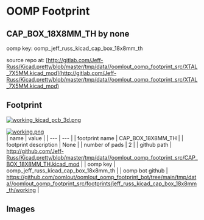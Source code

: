 # OOMP Footprint  
## CAP_BOX_18X8MM_TH  by none  
  
oomp key: oomp_jeff_russ_kicad_cap_box_18x8mm_th  
  
source repo at: [http://gitlab.com/Jeff-Russ/Kicad.pretty/blob/master/tmp/data//oomlout_oomp_footprint_src/XTAL_7X5MM.kicad_mod](http://gitlab.com/Jeff-Russ/Kicad.pretty/blob/master/tmp/data//oomlout_oomp_footprint_src/XTAL_7X5MM.kicad_mod)  
## Footprint  
  
[![working_kicad_pcb_3d.png](working_kicad_pcb_3d_600.png)](working_kicad_pcb_3d.png)  
  
[![working.png](working_600.png)](working.png)  
| name | value | 
| --- | --- | 
| footprint name | CAP_BOX_18X8MM_TH | 
| footprint description | None | 
| number of pads | 2 | 
| github path | http://github.com/Jeff-Russ/Kicad.pretty/blob/master/tmp/data//oomlout_oomp_footprint_src/CAP_BOX_18X8MM_TH.kicad_mod | 
| oomp key | oomp_jeff_russ_kicad_cap_box_18x8mm_th | 
| oomp bot github | https://github.com/oomlout/oomlout_oomp_footprint_bot/tree/main/tmp/data//oomlout_oomp_footprint_src/footprints/jeff_russ_kicad_cap_box_18x8mm_th/working | 
## Images  
